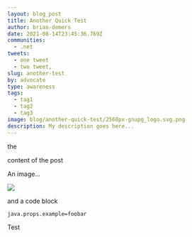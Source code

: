 ```yaml
---
layout: blog_post
title: Another Quick Test
author: brian-demers
date: 2021-08-14T23:45:36.769Z
communities:
  - .net
tweets:
  - one tweet
  - two tweet,
slug: another-test
by: advocate
type: awareness
tags:
  - tag1
  - tag2
  - tag3
image: blog/another-quick-test/2560px-gnupg_logo.svg.png
description: My description goes here...
---
```

the

 content of the post

An image...

![](blog/another-quick-test/2560px-gnupg_logo.svg.png)

and a code block

```properties
java.props.example=foobar
```

Test